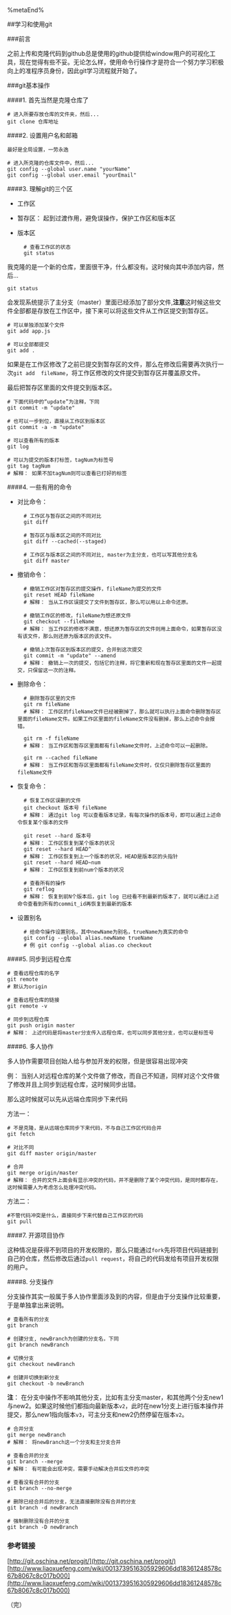 <!--title: 学习和使用git-->
<!--date: 2016-10-30-->
<!--tags: git-->
<!--abstract: 之前上传和克隆代码到github总是使用的github提供给window用户的可视化工具，现在觉得有些不妥。无论怎么样，使用命令行操作才是符合一个努力学习积极向上的准程序员身份，因此git学习流程就开始了。-->

%metaEnd%

##学习和使用git

###前言


之前上传和克隆代码到github总是使用的github提供给window用户的可视化工具，现在觉得有些不妥。无论怎么样，使用命令行操作才是符合一个努力学习积极向上的准程序员身份，因此git学习流程就开始了。

###git基本操作

####1. 首先当然是克隆仓库了

	# 进入所要存放仓库的文件夹，然后...
	git clone 仓库地址

####2. 设置用户名和邮箱

    最好是全局设置，一劳永逸

	# 进入所克隆的仓库文件中，然后...
	git config --global user.name "yourName"
	git config --global user.email "yourEmail"

####3. 理解git的三个区
	
- 工作区
- 暂存区： 起到过渡作用，避免误操作，保护工作区和版本区
- 版本区


        # 查看工作区的状态
        git status

我克隆的是一个新的仓库，里面很干净，什么都没有。这时候向其中添加内容，然后...

    git status

会发现系统提示了主分支（master）里面已经添加了部分文件,**注意**这时候这些文件全部都是存放在工作区中，接下来可以将这些文件从工作区提交到暂存区。

    # 可以单独添加某个文件
    git add app.js

    # 可以全部都提交
    git add .

如果是在工作区修改了之前已提交到暂存区的文件，那么在修改后需要再次执行一次```git add  fileName```，将工作区修改的文件提交到暂存区并覆盖原文件。

最后把暂存区里面的文件提交到版本区。

    # 下面代码中的“update”为注释，下同
    git commit -m "update"

    # 也可以一步到位，直接从工作区到版本区
    git commit -a -m "update"

    # 可以查看所有的版本
    git log

    # 可以为提交的版本打标签，tagNum为标签号
    git tag tagNum
    # 解释： 如果不加tagNum则可以查看已打好的标签


####4. 一些有用的命令

- 对比命令：

		# 工作区与暂存区之间的不同对比
		git diff 

		# 暂存区与版本区之间的不同对比
		git diff --cached(--staged)
		
		# 工作区与版本区之间的不同对比, master为主分支，也可以写其他分支名
		git diff master

- 撤销命令：
	
		# 撤销工作区对暂存区的提交操作，fileName为提交的文件
		git reset HEAD fileName
		# 解释： 当从工作区误提交了文件到暂存区，那么可以用以上命令还原。

		# 撤销工作区的修改，fileName为想还原文件
		git checkout --fileName
		# 解释： 当工作区的修改不满意，想还原为暂存区的文件则用上面命令，如果暂存区没有该文件，那么则还原为版本区的该文件。

		# 撤销上次暂存区到版本区的提交，合并到这次提交
		git commit -m "update" --amend
		# 解释： 撤销上一次的提交，包括它的注释，将它重新和现在暂存区里面的文件一起提交，只保留这一次的注释。

- 删除命令：
	
		# 删除暂存区里的文件
		git rm fileName
		# 解释： 工作区的fileName文件已经被删掉了，那么就可以执行上面命令删除暂存区里面的fileName文件。如果工作区里面的fileName文件没有删掉，那么上述命令会报错。

		git rm -f fileName
		# 解释： 当工作区和暂存区里面都有fileName文件时，上述命令可以一起删除。

		git rm --cached fileName
		# 解释： 当工作区和暂存区里面都有fileName文件时，仅仅只删除暂存区里面的fileName文件

- 恢复命令：

		# 恢复工作区误删的文件
		git checkout 版本号 fileName
		# 解释： 通过git log 可以查看版本记录，有每次操作的版本号，即可以通过上述命令恢复某个版本的文件
		
		git reset --hard 版本号
		# 解释： 工作区恢复到某个版本的状况
		git reset --hard HEAD^
		# 解释： 工作区恢复到上一个版本的状况，HEAD是版本区的头指针
		git reset --hard HEAD~num
		# 解释： 工作区恢复到前num个版本的状况

		# 查看所有的操作
		git reflog
		# 解释： 恢复到前N个版本后，git log 已经看不到最新的版本了，就可以通过上述命令查看到所有的commit_id再恢复到最新的版本

- 设置别名

		# 给命令操作设置别名，其中newName为别名，trueName为真实的命令
		git config --global alias.newName trueName
		# 例 git config --global alias.co checkout
			
####5. 同步到远程仓库

	# 查看远程仓库的名字	
	git remote
	# 默认为origin
	
	# 查看远程仓库的链接
	git remote -v

	# 同步到远程仓库
	git push origin master
	# 解释： 上述代码是将master分支传入远程仓库，也可以同步其他分支，也可以是标签号

####6. 多人协作

多人协作需要项目创始人给与参加开发的权限，但是很容易出现冲突

例： 当别人对远程仓库的某个文件做了修改，而自己不知道，同样对这个文件做了修改并且上同步到远程仓库，这时候同步出错。

那么这时候就可以先从远端仓库同步下来代码

方法一：

	# 不是克隆，是从远端仓库同步下来代码，不与自己工作区代码合并
	git fetch
		
	# 对比不同
	git diff master origin/master

	# 合并
	git merge origin/master
	# 解释： 合并的文件上面会有显示冲突的代码，并不是删除了某个冲突代码，是同时都存在，这时候需要人为考虑怎么处理冲突代码。

方法二： 

	#不管代码冲突是什么，直接同步下来代替自己工作区的代码
	git pull

####7. 开源项目协作

这种情况是获得不到项目的开发权限的，那么只能通过```fork```先将项目代码链接到自己的仓库，然后修改后通过```pull request```，将自己的代码发给有项目开发权限的用户。

####8. 分支操作

分支操作其实一般属于多人协作里面涉及到的内容，但是由于分支操作比较重要，于是单独拿出来说明。
	
	# 查看所有的分支
	git branch

	# 创建分支, newBranch为创建的分支名，下同
	git branch newBranch

	# 切换分支
	git checkout newBranch

	# 创建并切换到新分支
	git checkout -b newBranch

**注**： 在分支中操作不影响其他分支，比如有主分支master，和其他两个分支new1与new2。如果这时候他们都指向最新版本```v2```，此时在new1分支上进行版本操作并提交，那么new1指向版本```v3```，可主分支和new2仍然停留在版本```v2```。

	# 合并分支
	git merge newBranch
	# 解释： 将newBranch这一个分支和主分支合并

	# 查看合并的分支
	git branch --merge
	# 解释： 有可能会出现冲突，需要手动解决合并后文件的冲突

	# 查看没有合并的分支
	git branch --no-merge

	# 删除已经合并后的分支，无法直接删除没有合并的分支
	git branch -d newBranch

	# 强制删除没有合并的分支
	git branch -D newBranch


### 参考链接

	
[http://git.oschina.net/progit/](http://git.oschina.net/progit/)
[http://www.liaoxuefeng.com/wiki/0013739516305929606dd18361248578c67b8067c8c017b000](http://www.liaoxuefeng.com/wiki/0013739516305929606dd18361248578c67b8067c8c017b000)


（完）